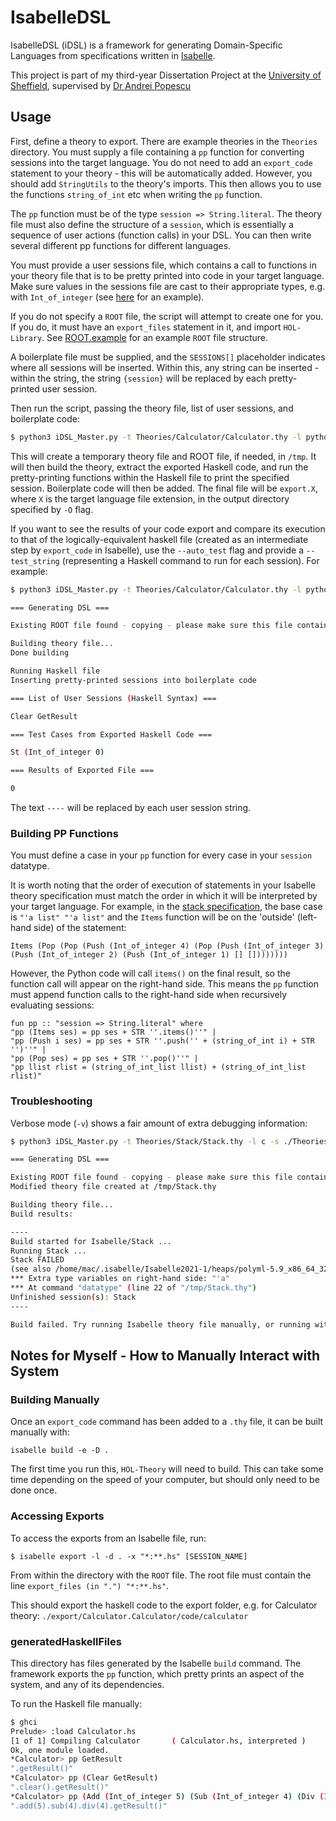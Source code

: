 # IsabelleDSL
IsabelleDSL (iDSL) is a framework for generating Domain-Specific Languages from specifications written in [Isabelle](https://isabelle.in.tum.de/).

This project is part of my third-year Dissertation Project at the [University of Sheffield](https://www.sheffield.ac.uk/dcs), supervised by [Dr Andrei Popescu](https://www.andreipopescu.uk/)

## Usage

First, define a theory to export. There are example theories in the `Theories` directory. You must supply a file containing a `pp` function for converting sessions into the target language. You do not need to add an `export_code` statement to your theory - this will be automatically added. However, you should add `StringUtils` to the theory's imports. This then allows you to use the functions `string_of_int` etc when writing the `pp` function.

The `pp` function must be of the type `session => String.literal`. The theory file must also define the structure of a `session`, which is essentially a sequence of user actions (function calls) in your DSL. You can then write several different pp functions for different languages.

You must provide a user sessions file, which contains a call to functions in your theory file that is to be pretty printed into code in your target language. Make sure values in the sessions file are cast to their appropriate types, e.g. with `Int_of_integer` (see [here](./Theories/Calculator/user_sessions) for an example).

If you do not specify a `ROOT` file, the script will attempt to create one for you. If you do, it must have an `export_files` statement in it, and import `HOL-Library`. See [ROOT.example](./ROOT.example) for an example `ROOT` file structure.

A boilerplate file must be supplied, and the `SESSIONS[]` placeholder indicates where all sessions will be inserted. Within this, any string can be inserted - within the string, the string `{session}` will be replaced by each pretty-printed user session.

Then run the script, passing the theory file, list of user sessions, and boilerplate code:

```bash
$ python3 iDSL_Master.py -t Theories/Calculator/Calculator.thy -l python -s ./Theories/Calculator/user_sessions -b ./Boilerplate/Calculator/calculator_boilerplate_python.txt -f ./PrettyPrinters/Calculator/calculator_pp_python.txt
```

This will create a temporary theory file and ROOT file, if needed, in `/tmp`. It will then build the theory, extract the exported Haskell code, and run the pretty-printing functions within the Haskell file to print the specified session. Boilerplate code will then be added. The final file will be `export.X`, where `X` is the target language file extension, in the output directory specified by `-O` flag.

If you want to see the results of your code export and compare its execution to that of the logically-equivalent haskell file (created as an intermediate step by `export_code` in Isabelle), use the `--auto_test` flag and provide a `--test_string` (representing a Haskell command to run for each session). For example:

```bash
$ python3 iDSL_Master.py -t Theories/Calculator/Calculator.thy -l python -s ./Theories/Calculator/user_sessions -b ./Boilerplate/Calculator/calculator_boilerplate_python.txt -f ./PrettyPrinters/Calculator/calculator_pp_python.txt --auto_test --test_string="eval (St (Int_of_integer 0)) (----)"

=== Generating DSL ===

Existing ROOT file found - copying - please make sure this file contains an export_files statement

Building theory file...
Done building

Running Haskell file
Inserting pretty-printed sessions into boilerplate code

=== List of User Sessions (Haskell Syntax) ===

Clear GetResult

=== Test Cases from Exported Haskell Code ===

St (Int_of_integer 0)

=== Results of Exported File ===

0
```

The text `----` will be replaced by each user session string.

### Building PP Functions

You must define a case in your `pp` function for every case in your `session` datatype.

It is worth noting that the order of execution of statements in your Isabelle theory specification must match the order in which it will be interpreted by your target language. For example, in the [stack specification](./Theories/Stack/Stack.thy), the base case is `"'a list" "'a list"` and the `Items` function will be on the 'outside' (left-hand side) of the statement:

```
Items (Pop (Pop (Push (Int_of_integer 4) (Pop (Push (Int_of_integer 3) (Push (Int_of_integer 2) (Push (Int_of_integer 1) [] [])))))))
```

However, the Python code will call `items()` on the final result, so the function call will appear on the right-hand side. This means the `pp` function must append function calls to the right-hand side when recursively evaluating sessions:

```
fun pp :: "session => String.literal" where
"pp (Items ses) = pp ses + STR ''.items()''" |
"pp (Push i ses) = pp ses + STR ''.push('' + (string_of_int i) + STR '')''" |
"pp (Pop ses) = pp ses + STR ''.pop()''" |
"pp llist rlist = (string_of_int_list llist) + (string_of_int_list rlist)"
```

### Troubleshooting

Verbose mode (`-v`) shows a fair amount of extra debugging information:

```bash
$ python3 iDSL_Master.py -t Theories/Stack/Stack.thy -l c -s ./Theories/Stack/user_sessions -b ./Boilerplate/Stack/stack_boilerplate_c.txt -f ./PrettyPrinters/Stack/stack_pp_c.txt -v

=== Generating DSL ===

Existing ROOT file found - copying - please make sure this file contains an export_files statement
Modified theory file created at /tmp/Stack.thy

Building theory file...
Build results:

----
Build started for Isabelle/Stack ...
Running Stack ...
Stack FAILED
(see also /home/mac/.isabelle/Isabelle2021-1/heaps/polyml-5.9_x86_64_32-linux/log/Stack)
*** Extra type variables on right-hand side: "'a"
*** At command "datatype" (line 22 of "/tmp/Stack.thy")
Unfinished session(s): Stack
----

Build failed. Try running Isabelle theory file manually, or running with --verbose flag to inspect errors.
```

## Notes for Myself - How to Manually Interact with System

### Building Manually

Once an `export_code` command has been added to a `.thy` file, it can be built manually with:

`isabelle build -e -D .`

The first time you run this, `HOL-Theory` will need to build. This can take some time depending on the speed of your computer, but should only need to be done once.

### Accessing Exports

To access the exports from an Isabelle file, run:

```
$ isabelle export -l -d . -x "*:**.hs" [SESSION_NAME]
```

From within the directory with the `ROOT` file. The root file must contain the line `export_files (in ".") "*:**.hs"`.

This should export the haskell code to the export folder, e.g. for Calculator theory: `./export/Calculator.Calculator/code/calculator`

### generatedHaskellFiles

This directory has files generated by the Isabelle `build` command. The framework exports the `pp` function, which pretty prints an aspect of the system, and any of its dependencies.

To run the Haskell file manually:

```bash
$ ghci
Prelude> :load Calculator.hs
[1 of 1] Compiling Calculator       ( Calculator.hs, interpreted )
Ok, one module loaded.
*Calculator> pp GetResult
".getResult()"
*Calculator> pp (Clear GetResult)
".clear().getResult()"
*Calculator> pp (Add (Int_of_integer 5) (Sub (Int_of_integer 4) (Div (Int_of_integer 4) (GetResult))))
".add(5).sub(4).div(4).getResult()"
```

